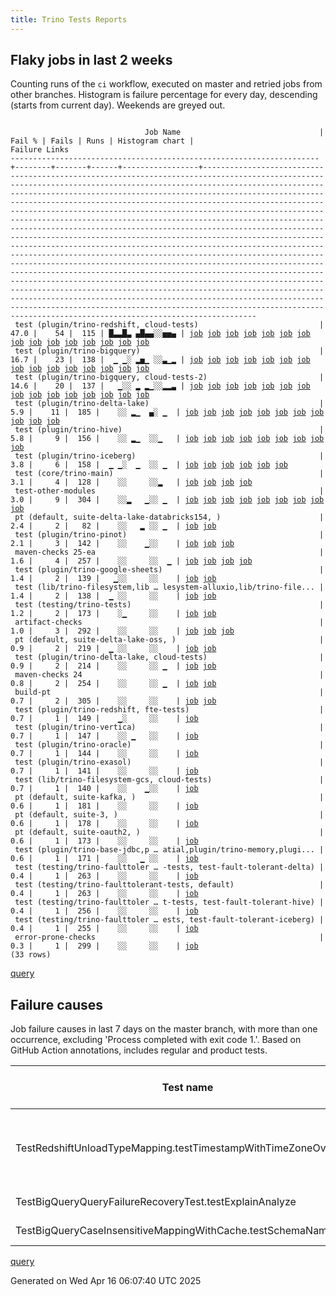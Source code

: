 ```yaml
---
title: Trino Tests Reports
---
```


## Flaky jobs in last 2 weeks

Counting runs of the `ci` workflow, executed on master and retried jobs from other branches.
Histogram is failure percentage for every day, descending (starts from current day).
Weekends are greyed out.
<pre><code>
                              Job Name                               | Fail % | Fails | Runs | Histogram chart |                                                                                                                                                                                                                                                                                                                                                                                                                                                                                                                                                                                                                  Failure Links                                                                                                                                                                                                                                                                                                                                                                                                                                                                                                                                                                                                                   
---------------------------------------------------------------------+--------+-------+------+-----------------+--------------------------------------------------------------------------------------------------------------------------------------------------------------------------------------------------------------------------------------------------------------------------------------------------------------------------------------------------------------------------------------------------------------------------------------------------------------------------------------------------------------------------------------------------------------------------------------------------------------------------------------------------------------------------------------------------------------------------------------------------------------------------------------------------------------------------------------------------------------------------------------------------------------------------------------------------------------------------------------------------------------------------------------------------------------------------------------------------------------------------------------------------------------------------------------------------------------------------------------------------
 test (plugin/trino-redshift, cloud-tests)                           |   47.0 |    54 |  115 | █▃▃█▃ ▄█▄▄░░▅▅▄ | <a href="https://github.com/trinodb/trino/actions/runs/14483406183/job/40624553083">job</a> <a href="https://github.com/trinodb/trino/actions/runs/14463264370/job/40559934777">job</a> <a href="https://github.com/trinodb/trino/actions/runs/14463543294/job/40560726269">job</a> <a href="https://github.com/trinodb/trino/actions/runs/14471882568/job/40587833312">job</a> <a href="https://github.com/trinodb/trino/actions/runs/14475694018/job/40600778410">job</a> <a href="https://github.com/trinodb/trino/actions/runs/14479455137/job/40613133514">job</a> <a href="https://github.com/trinodb/trino/actions/runs/14437822648/job/40481926577">job</a> <a href="https://github.com/trinodb/trino/actions/runs/14442623799/job/40496063741">job</a> <a href="https://github.com/trinodb/trino/actions/runs/14444142444/job/40500814501">job</a> <a href="https://github.com/trinodb/trino/actions/runs/14445366925/job/40504725016">job</a> <a href="https://github.com/trinodb/trino/actions/runs/14446666447/job/40508941393">job</a> <a href="https://github.com/trinodb/trino/actions/runs/14428659705/job/40460837898">job</a> <a href="https://github.com/trinodb/trino/actions/runs/14433061491/job/40470219539">job</a> <a href="https://github.com/trinodb/trino/actions/runs/14421559410/job/40444799581">job</a> <a href="https://github.com/trinodb/trino/actions/runs/14369321268/job/40289271234">job</a>  
 test (plugin/trino-bigquery)                                        |   16.7 |    23 |  138 |  ▁ ▁░ ▂▅▁ ░░▃▁▂ | <a href="https://github.com/trinodb/trino/actions/runs/14463543294/job/40560710421">job</a> <a href="https://github.com/trinodb/trino/actions/runs/14433061491/job/40470213386">job</a> <a href="https://github.com/trinodb/trino/actions/runs/14369321268/job/40289257603">job</a> <a href="https://github.com/trinodb/trino/actions/runs/14381699127/job/40326945707">job</a> <a href="https://github.com/trinodb/trino/actions/runs/14381725695/job/40327251958">job</a> <a href="https://github.com/trinodb/trino/actions/runs/14347575440/job/40220200494">job</a> <a href="https://github.com/trinodb/trino/actions/runs/14361821585/job/40265121099">job</a> <a href="https://github.com/trinodb/trino/actions/runs/14325322918/job/40149700764">job</a> <a href="https://github.com/trinodb/trino/actions/runs/14262299549/job/39976469286">job</a> <a href="https://github.com/trinodb/trino/actions/runs/14262671430/job/39977601001">job</a> <a href="https://github.com/trinodb/trino/actions/runs/14262671430/job/39983251618">job</a> <a href="https://github.com/trinodb/trino/actions/runs/14264483989/job/39983166457">job</a> <a href="https://github.com/trinodb/trino/actions/runs/14264483989/job/39983166457">job</a> <a href="https://github.com/trinodb/trino/actions/runs/14240151320/job/39908057451">job</a> <a href="https://github.com/trinodb/trino/actions/runs/14243157391/job/39917636505">job</a>  
 test (plugin/trino-bigquery, cloud-tests-2)                         |   14.6 |    20 |  137 |   ▁░░ ▂ ▂▁░░▂▂▃ | <a href="https://github.com/trinodb/trino/actions/runs/14442623799/job/40496045388">job</a> <a href="https://github.com/trinodb/trino/actions/runs/14445366925/job/40504705272">job</a> <a href="https://github.com/trinodb/trino/actions/runs/14377905330/job/40314689662">job</a> <a href="https://github.com/trinodb/trino/actions/runs/14383708494/job/40333791555">job</a> <a href="https://github.com/trinodb/trino/actions/runs/14325322918/job/40149701208">job</a> <a href="https://github.com/trinodb/trino/actions/runs/14332260411/job/40170851100">job</a> <a href="https://github.com/trinodb/trino/actions/runs/14319508127/job/40133322810">job</a> <a href="https://github.com/trinodb/trino/actions/runs/14264483989/job/39983167426">job</a> <a href="https://github.com/trinodb/trino/actions/runs/14264483989/job/39983167426">job</a> <a href="https://github.com/trinodb/trino/actions/runs/14264483989/job/39983167426">job</a> <a href="https://github.com/trinodb/trino/actions/runs/14239222814/job/39905160978">job</a> <a href="https://github.com/trinodb/trino/actions/runs/14240151320/job/39908058977">job</a> <a href="https://github.com/trinodb/trino/actions/runs/14240470182/job/39909076959">job</a> <a href="https://github.com/trinodb/trino/actions/runs/14240749402/job/39909960330">job</a> <a href="https://github.com/trinodb/trino/actions/runs/14213907104/job/39826211605">job</a>  
 test (plugin/trino-delta-lake)                                      |    5.9 |    11 |  185 |    ░░ ▂▁  ▄░ ▁  | <a href="https://github.com/trinodb/trino/actions/runs/14445366925/job/40504707428">job</a> <a href="https://github.com/trinodb/trino/actions/runs/14381049967/job/40325115918">job</a> <a href="https://github.com/trinodb/trino/actions/runs/14381049967/job/40325115918">job</a> <a href="https://github.com/trinodb/trino/actions/runs/14381725695/job/40327254599">job</a> <a href="https://github.com/trinodb/trino/actions/runs/14347575440/job/40220203307">job</a> <a href="https://github.com/trinodb/trino/actions/runs/14290546313/job/40051183133">job</a> <a href="https://github.com/trinodb/trino/actions/runs/14290546313/job/40051183133">job</a> <a href="https://github.com/trinodb/trino/actions/runs/14261463068/job/39973897627">job</a> <a href="https://github.com/trinodb/trino/actions/runs/14240749402/job/39909966072">job</a> <a href="https://github.com/trinodb/trino/actions/runs/14246663963/job/39929383010">job</a> <a href="https://github.com/trinodb/trino/actions/runs/14217724076/job/39838230032">job</a>                                                                                                                                                                                                                                                                                                                                  
 test (plugin/trino-hive)                                            |    5.8 |     9 |  156 |    ░░ ▂▁  ░░▁   | <a href="https://github.com/trinodb/trino/actions/runs/14369321268/job/40289263964">job</a> <a href="https://github.com/trinodb/trino/actions/runs/14381725695/job/40327261114">job</a> <a href="https://github.com/trinodb/trino/actions/runs/14346705499/job/40217832815">job</a> <a href="https://github.com/trinodb/trino/actions/runs/14300738709/job/40074694633">job</a> <a href="https://github.com/trinodb/trino/actions/runs/14263553349/job/39980334235">job</a> <a href="https://github.com/trinodb/trino/actions/runs/14264483989/job/39983174797">job</a> <a href="https://github.com/trinodb/trino/actions/runs/14264483989/job/39983174797">job</a> <a href="https://github.com/trinodb/trino/actions/runs/14264483989/job/39983174797">job</a> <a href="https://github.com/trinodb/trino/actions/runs/14224452581/job/39860492753">job</a>                                                                                                                                                                                                                                                                                                                                                                                                                                                                                                  
 test (plugin/trino-iceberg)                                         |    3.8 |     6 |  158 |  ▁ ▁░  ▁  ░░ ▁  | <a href="https://github.com/trinodb/trino/actions/runs/14462145227/job/40556631061">job</a> <a href="https://github.com/trinodb/trino/actions/runs/14475694018/job/40600768464">job</a> <a href="https://github.com/trinodb/trino/actions/runs/14433468812/job/40471095350">job</a> <a href="https://github.com/trinodb/trino/actions/runs/14361821585/job/40265133427">job</a> <a href="https://github.com/trinodb/trino/actions/runs/14243157391/job/39917650351">job</a> <a href="https://github.com/trinodb/trino/actions/runs/14246663963/job/39929390469">job</a>                                                                                                                                                                                                                                                                                                                                                                                                                                                                                                                                                                                                                                                                                                                                                  
 test (core/trino-main)                                              |    3.1 |     4 |  128 |    ░░     ░░▂   | <a href="https://github.com/trinodb/trino/actions/runs/14262671430/job/39977598587">job</a> <a href="https://github.com/trinodb/trino/actions/runs/14264483989/job/39983164227">job</a> <a href="https://github.com/trinodb/trino/actions/runs/14264483989/job/39983164227">job</a> <a href="https://github.com/trinodb/trino/actions/runs/14264483989/job/39983164227">job</a>                                                                                                                                                                                                                                                                                                                                                                                                                                                                                                                                                                                                                                                                                                                                                                                                                                                                                                                  
 test-other-modules                                                  |    3.0 |     9 |  304 |    ░░▂   ▁░░ ▁  | <a href="https://github.com/trinodb/trino/actions/runs/14403578610/job/40394721923">job</a> <a href="https://github.com/trinodb/trino/actions/runs/14264483989/job/40081797957">job</a> <a href="https://github.com/trinodb/trino/actions/runs/14264483989/job/40081797957">job</a> <a href="https://github.com/trinodb/trino/actions/runs/14264483989/job/40081797957">job</a> <a href="https://github.com/trinodb/trino/actions/runs/14308350997/job/40097201651">job</a> <a href="https://github.com/trinodb/trino/actions/runs/14262671430/job/39977545078">job</a> <a href="https://github.com/trinodb/trino/actions/runs/14240151320/job/39907982072">job</a> <a href="https://github.com/trinodb/trino/actions/runs/14240470182/job/39909013379">job</a> <a href="https://github.com/trinodb/trino/actions/runs/14240749402/job/39909898883">job</a>                                                                                                                                                                                                                                                                                                                                                                                                                                                                                                  
 pt (default, suite-delta-lake-databricks154, )                      |    2.4 |     2 |   82 |    ░░   ▂ ░░ ▁  | <a href="https://github.com/trinodb/trino/actions/runs/14332260411/job/40171693260">job</a> <a href="https://github.com/trinodb/trino/actions/runs/14249664176/job/39939768538">job</a>                                                                                                                                                                                                                                                                                                                                                                                                                                                                                                                                                                                                                                                                                                                                                                                                                                                                                                                                                                                                                                                                                  
 test (plugin/trino-pinot)                                           |    2.1 |     3 |  142 |    ░░    ▁░░    | <a href="https://github.com/trinodb/trino/actions/runs/14445366925/job/40504722856">job</a> <a href="https://github.com/trinodb/trino/actions/runs/14306262424/job/40090837451">job</a> <a href="https://github.com/trinodb/trino/actions/runs/14308975669/job/40099302396">job</a>                                                                                                                                                                                                                                                                                                                                                                                                                                                                                                                                                                                                                                                                                                                                                                                                                                                                                                                                                                                                  
 maven-checks 25-ea                                                  |    1.6 |     4 |  257 |    ░░     ░░  ▁ | <a href="https://github.com/trinodb/trino/actions/runs/14240749402/job/39909899586">job</a> <a href="https://github.com/trinodb/trino/actions/runs/14246663963/job/39929281042">job</a> <a href="https://github.com/trinodb/trino/actions/runs/14215112412/job/39829923746">job</a> <a href="https://github.com/trinodb/trino/actions/runs/14215112412/job/39837210150">job</a>                                                                                                                                                                                                                                                                                                                                                                                                                                                                                                                                                                                                                                                                                                                                                                                                                                                                                                                  
 test (plugin/trino-google-sheets)                                   |    1.4 |     2 |  139 |   ▁░░     ░░    | <a href="https://github.com/trinodb/trino/actions/runs/14444142444/job/40500801669">job</a> <a href="https://github.com/trinodb/trino/actions/runs/14445366925/job/40504712334">job</a>                                                                                                                                                                                                                                                                                                                                                                                                                                                                                                                                                                                                                                                                                                                                                                                                                                                                                                                                                                                                                                                                                  
 test (lib/trino-filesystem,lib … lesystem-alluxio,lib/trino-file... |    1.4 |     2 |  138 |  ▁ ░░     ░░    | <a href="https://github.com/trinodb/trino/actions/runs/14463264370/job/40559911331">job</a> <a href="https://github.com/trinodb/trino/actions/runs/14224452581/job/39860478246">job</a>                                                                                                                                                                                                                                                                                                                                                                                                                                                                                                                                                                                                                                                                                                                                                                                                                                                                                                                                                                                                                                                                                  
 test (testing/trino-tests)                                          |    1.2 |     2 |  173 |    ░▁     ░░    | <a href="https://github.com/trinodb/trino/actions/runs/14421559410/job/40444801168">job</a> <a href="https://github.com/trinodb/trino/actions/runs/14212508455/job/39822175593">job</a>                                                                                                                                                                                                                                                                                                                                                                                                                                                                                                                                                                                                                                                                                                                                                                                                                                                                                                                                                                                                                                                                                  
 artifact-checks                                                     |    1.0 |     3 |  292 |    ░░     ░░    | <a href="https://github.com/trinodb/trino/actions/runs/14446666447/job/40508819580">job</a> <a href="https://github.com/trinodb/trino/actions/runs/14298024086/job/40067755915">job</a> <a href="https://github.com/trinodb/trino/actions/runs/14240470182/job/39909011139">job</a>                                                                                                                                                                                                                                                                                                                                                                                                                                                                                                                                                                                                                                                                                                                                                                                                                                                                                                                                                                                                  
 pt (default, suite-delta-lake-oss, )                                |    0.9 |     2 |  219 |  ▁ ░░     ░░    | <a href="https://github.com/trinodb/trino/actions/runs/14468757368/job/40577857220">job</a> <a href="https://github.com/trinodb/trino/actions/runs/14468757368/job/40577857220">job</a>                                                                                                                                                                                                                                                                                                                                                                                                                                                                                                                                                                                                                                                                                                                                                                                                                                                                                                                                                                                                                                                                                  
 test (plugin/trino-delta-lake, cloud-tests)                         |    0.9 |     2 |  214 |    ░░     ░░ ▁  | <a href="https://github.com/trinodb/trino/actions/runs/14235495109/job/39894004168">job</a> <a href="https://github.com/trinodb/trino/actions/runs/14240470182/job/39909081476">job</a>                                                                                                                                                                                                                                                                                                                                                                                                                                                                                                                                                                                                                                                                                                                                                                                                                                                                                                                                                                                                                                                                                  
 maven-checks 24                                                     |    0.8 |     2 |  254 |    ░░     ░░ ▁  | <a href="https://github.com/trinodb/trino/actions/runs/14240151320/job/39907980258">job</a> <a href="https://github.com/trinodb/trino/actions/runs/14240749402/job/39909898529">job</a>                                                                                                                                                                                                                                                                                                                                                                                                                                                                                                                                                                                                                                                                                                                                                                                                                                                                                                                                                                                                                                                                                  
 build-pt                                                            |    0.7 |     2 |  305 |    ░░     ░░    | <a href="https://github.com/trinodb/trino/actions/runs/14463543294/job/40560622603">job</a> <a href="https://github.com/trinodb/trino/actions/runs/14308975669/job/40099204605">job</a>                                                                                                                                                                                                                                                                                                                                                                                                                                                                                                                                                                                                                                                                                                                                                                                                                                                                                                                                                                                                                                                                                  
 test (plugin/trino-redshift, fte-tests)                             |    0.7 |     1 |  149 |    ▁░     ░░    | <a href="https://github.com/trinodb/trino/actions/runs/14433468812/job/40471097755">job</a>                                                                                                                                                                                                                                                                                                                                                                                                                                                                                                                                                                                                                                                                                                                                                                                                                                                                                                                                                                                                                                                                                                                                                                  
 test (plugin/trino-vertica)                                         |    0.7 |     1 |  147 |    ░░ ▁   ░░    | <a href="https://github.com/trinodb/trino/actions/runs/14381699127/job/40326976569">job</a>                                                                                                                                                                                                                                                                                                                                                                                                                                                                                                                                                                                                                                                                                                                                                                                                                                                                                                                                                                                                                                                                                                                                                                  
 test (plugin/trino-oracle)                                          |    0.7 |     1 |  144 |    ░░     ░░    | <a href="https://github.com/trinodb/trino/actions/runs/14453424042/job/40531242717">job</a>                                                                                                                                                                                                                                                                                                                                                                                                                                                                                                                                                                                                                                                                                                                                                                                                                                                                                                                                                                                                                                                                                                                                                                  
 test (plugin/trino-exasol)                                          |    0.7 |     1 |  141 |    ░░     ░░    | <a href="https://github.com/trinodb/trino/actions/runs/14240470182/job/39909083686">job</a>                                                                                                                                                                                                                                                                                                                                                                                                                                                                                                                                                                                                                                                                                                                                                                                                                                                                                                                                                                                                                                                                                                                                                                  
 test (lib/trino-filesystem-gcs, cloud-tests)                        |    0.7 |     1 |  140 |    ░░    ▁░░    | <a href="https://github.com/trinodb/trino/actions/runs/14306262424/job/40090819714">job</a>                                                                                                                                                                                                                                                                                                                                                                                                                                                                                                                                                                                                                                                                                                                                                                                                                                                                                                                                                                                                                                                                                                                                                                  
 pt (default, suite-kafka, )                                         |    0.6 |     1 |  181 |    ░░     ░░    | <a href="https://github.com/trinodb/trino/actions/runs/14223547445/job/39858043934">job</a>                                                                                                                                                                                                                                                                                                                                                                                                                                                                                                                                                                                                                                                                                                                                                                                                                                                                                                                                                                                                                                                                                                                                                                  
 pt (default, suite-3, )                                             |    0.6 |     1 |  178 |    ░░     ░░    | <a href="https://github.com/trinodb/trino/actions/runs/14263553349/job/39980777080">job</a>                                                                                                                                                                                                                                                                                                                                                                                                                                                                                                                                                                                                                                                                                                                                                                                                                                                                                                                                                                                                                                                                                                                                                                  
 pt (default, suite-oauth2, )                                        |    0.6 |     1 |  173 |    ░░     ░░    | <a href="https://github.com/trinodb/trino/actions/runs/14217724076/job/39838708755">job</a>                                                                                                                                                                                                                                                                                                                                                                                                                                                                                                                                                                                                                                                                                                                                                                                                                                                                                                                                                                                                                                                                                                                                                                  
 test (plugin/trino-base-jdbc,p … atial,plugin/trino-memory,plugi... |    0.6 |     1 |  171 |    ░░   ▁ ░░    | <a href="https://github.com/trinodb/trino/actions/runs/14322961858/job/40143266985">job</a>                                                                                                                                                                                                                                                                                                                                                                                                                                                                                                                                                                                                                                                                                                                                                                                                                                                                                                                                                                                                                                                                                                                                                                  
 test (testing/trino-faulttoler … -tests, test-fault-tolerant-delta) |    0.4 |     1 |  263 |    ░░     ░░    | <a href="https://github.com/trinodb/trino/actions/runs/14463543294/job/40560730850">job</a>                                                                                                                                                                                                                                                                                                                                                                                                                                                                                                                                                                                                                                                                                                                                                                                                                                                                                                                                                                                                                                                                                                                                                                  
 test (testing/trino-faulttolerant-tests, default)                   |    0.4 |     1 |  263 |    ░░     ░░    | <a href="https://github.com/trinodb/trino/actions/runs/14463543294/job/40560730376">job</a>                                                                                                                                                                                                                                                                                                                                                                                                                                                                                                                                                                                                                                                                                                                                                                                                                                                                                                                                                                                                                                                                                                                                                                  
 test (testing/trino-faulttoler … t-tests, test-fault-tolerant-hive) |    0.4 |     1 |  256 |    ░░     ░░    | <a href="https://github.com/trinodb/trino/actions/runs/14463543294/job/40560731332">job</a>                                                                                                                                                                                                                                                                                                                                                                                                                                                                                                                                                                                                                                                                                                                                                                                                                                                                                                                                                                                                                                                                                                                                                                  
 test (testing/trino-faulttoler … ests, test-fault-tolerant-iceberg) |    0.4 |     1 |  255 |    ░░     ░░    | <a href="https://github.com/trinodb/trino/actions/runs/14463543294/job/40560731975">job</a>                                                                                                                                                                                                                                                                                                                                                                                                                                                                                                                                                                                                                                                                                                                                                                                                                                                                                                                                                                                                                                                                                                                                                                  
 error-prone-checks                                                  |    0.3 |     1 |  299 |    ░░     ░░    | <a href="https://github.com/trinodb/trino/actions/runs/14463543294/job/40560618559">job</a>                                                                                                                                                                                                                                                                                                                                                                                                                                                                                                                                                                                                                                                                                                                                                                                                                                                                                                                                                                                                                                                                                                                                                                  
(33 rows)
</code></pre>
[query](https://github.com/trinodb/reports/blob/068e0eb3852d683a90902dfb1cd0dc6be49c72b2/sql/tests/jobs.sql)

## Failure causes

Job failure causes in last 7 days on the master branch, with more than one occurrence,
excluding 'Process completed with exit code 1.'.
Based on GitHub Action annotations, includes regular and product tests.

| Test name                                                       | Message                                                                                                                                                     | Test failures | Run failures | % of runs | First seen at           | Last seen at            | Failure Links                                                                                                                                                                                                                                                                                                                                                                                                    |
| --------------------------------------------------------------- | ----------------------------------------------------------------------------------------------------------------------------------------------------------- | -------------:| ------------:| ---------:| ----------------------- | ----------------------- | ---------------------------------------------------------------------------------------------------------------------------------------------------------------------------------------------------------------------------------------------------------------------------------------------------------------------------------------------------------------------------------------------------------------- |
| TestRedshiftUnloadTypeMapping.testTimestampWithTimeZoneOverflow | Expected TrinoException or wrapper, but got: io.trino.testing.QueryFailedException io.trino.testing.QueryFailedException: Millis overflow: 9224318015999000 |            21 |           21 |       6.3 | 2025-04-09 02:53:57.000 | 2025-04-16 02:52:02.000 | <a href="https://github.com/trinodb/trino/actions/runs/14347575440/job/40220210229">job</a> <a href="https://github.com/trinodb/trino/actions/runs/14361821585/job/40265145830">job</a> <a href="https://github.com/trinodb/trino/actions/runs/14369321268/job/40289271234">job</a> <a href="https://github.com/trinodb/trino/actions/runs/14377905330/job/40314709161">job</a> <a href="https://github.com/trinodb/trino/actions/runs/14381699127/job/40326971173">job</a>  |
| TestBigQueryQueryFailureRecoveryTest.testExplainAnalyze         | Service is unavailable. Please retry.                                                                                                                       |             3 |            3 |       0.9 | 2025-04-10 10:26:17.000 | 2025-04-14 12:29:46.000 | <a href="https://github.com/trinodb/trino/actions/runs/14377905330/job/40314689662">job</a> <a href="https://github.com/trinodb/trino/actions/runs/14442623799/job/40496045388">job</a> <a href="https://github.com/trinodb/trino/actions/runs/14445366925/job/40504705272">job</a>                                                                                                                                                                  |
| TestBigQueryCaseInsensitiveMappingWithCache.testSchemaNameClash | Expecting\&lt;br/\&gt;                                                                                                                                            |             3 |            3 |       0.9 | 2025-04-09 02:47:55.000 | 2025-04-15 07:37:38.000 | <a href="https://github.com/trinodb/trino/actions/runs/14347575440/job/40220200494">job</a> <a href="https://github.com/trinodb/trino/actions/runs/14433061491/job/40470213386">job</a> <a href="https://github.com/trinodb/trino/actions/runs/14463543294/job/40560710421">job</a>                                                                                                                                                                  |

[query](https://github.com/trinodb/reports/blob/068e0eb3852d683a90902dfb1cd0dc6be49c72b2/sql/tests/annotations.sql)

Generated on Wed Apr 16 06:07:40 UTC 2025
